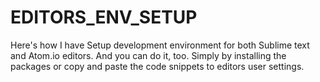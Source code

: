 # EDITORS_ENV_SETUP
Here's how I have Setup development environment for both Sublime text and Atom.io editors. 
And you can do it, too. Simply by installing the packages or copy and paste the code snippets to editors user settings. 

